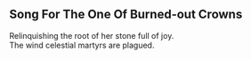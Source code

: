 Song For The One Of Burned-out Crowns
-------------------------------------
Relinquishing the root of her stone full of joy.  
The wind celestial martyrs are plagued.  
